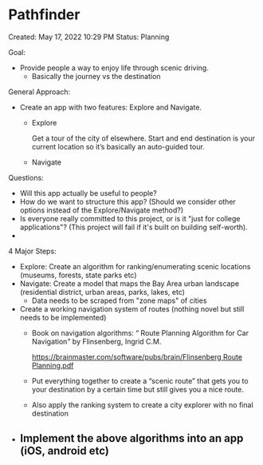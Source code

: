 # Pathfinder

Created: May 17, 2022 10:29 PM
Status: Planning

Goal:

- Provide people a way to enjoy life through scenic driving.
    - Basically the journey vs the destination

General Approach:

- Create an app with two features: Explore and Navigate.
    - Explore
        
         Get a tour of the city of elsewhere. Start and end destination is your current location so it’s basically an auto-guided tour.
        
    - Navigate
        
        

Questions:

- Will this app actually be useful to people?
- How do we want to structure this app? (Should we consider other options instead of the Explore/Navigate method?)
- Is everyone really committed to this project, or is it "just for college applications"? (This project will fail if it's built on building self-worth).
- 

4 Major Steps:

- Explore: Create an algorithm for ranking/enumerating scenic locations (museums, forests, state parks etc)
- Navigate: Create a model that maps the Bay Area urban landscape (residential district, urban areas, parks, lakes, etc)
    - Data needs to be scraped from "zone maps" of cities
- Create a working navigation system of routes (nothing novel but still needs to be implemented)
    - Book on navigation algorithms: “ Route Planning Algorithm for Car Navigation" by Flinsenberg, Ingrid C.M.
        
        [https://brainmaster.com/software/pubs/brain/Flinsenberg Route Planning.pdf](https://brainmaster.com/software/pubs/brain/Flinsenberg%20Route%20Planning.pdf)
        
    - Put everything together to create a “scenic route”  that gets you to your destination by a certain time but still gives you a nice route.
    - Also apply the ranking system to create a city explorer with no final destination
- Implement the above algorithms into an app (iOS, android etc)
    -
